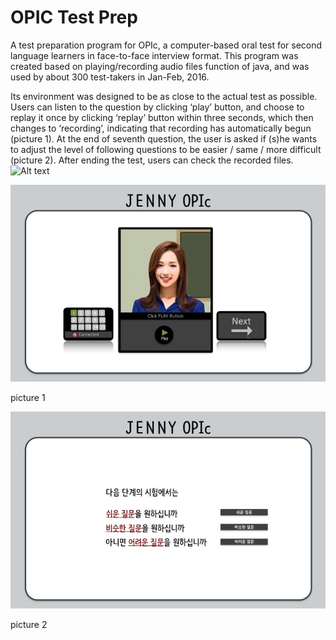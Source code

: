 OPIC Test Prep
==============
A test preparation program for OPIc, a computer-based oral test for second language learners in face-to-face interview format. This program was created based on playing/recording audio files function of java, and was used by about 300 test-takers in Jan-Feb, 2016.

Its environment was designed to be as close to the actual test as possible. Users can listen to the question by clicking ‘play’ button, and choose to replay it once by clicking ‘replay’ button within three seconds, which then changes to ‘recording’, indicating that recording has automatically begun (picture 1). At the end of seventh question, the user is asked if (s)he wants to adjust the level of following questions to be easier / same / more difficult (picture 2). After ending the test, users can check the recorded files. 
![Alt text](/path/to/img.jpg "Optional title")

![](readme_img/img.jpg)

 picture 1
 
![](readme_img/img2.jpg)

 picture 2
